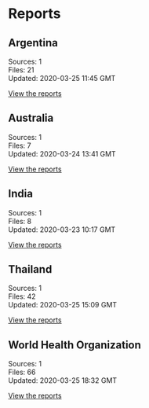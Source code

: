 # Reports

## Argentina

Sources: 1  
Files: 21  
Updated: 2020-03-25 11:45 GMT

[View the reports](reports/ar/reports.md)

## Australia

Sources: 1  
Files: 7  
Updated: 2020-03-24 13:41 GMT

[View the reports](reports/au/reports.md)

## India

Sources: 1  
Files: 8  
Updated: 2020-03-23 10:17 GMT

[View the reports](reports/in/reports.md)

## Thailand

Sources: 1  
Files: 42  
Updated: 2020-03-25 15:09 GMT

[View the reports](reports/th/reports.md)

## World Health Organization

Sources: 1  
Files: 66  
Updated: 2020-03-25 18:32 GMT

[View the reports](reports/who/reports.md)

